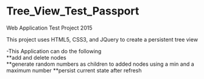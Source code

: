 # Tree_View_Test_Passport
Web Application Test Project 2015

This project uses HTML5, CSS3, and JQuery to create a persistent tree view 

-This Application can do the following</br>
**add and delete nodes</br>
**generate random numbers as children to added nodes using a min and a maximum number
**persist current state after refresh
